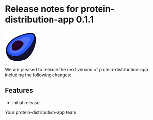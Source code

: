 # Release notes for protein-distribution-app 0.1.1
![protein-distribution-app](https://github.com/matthiaskoenig/protein-distribution-app/raw/main/docs/images/favicon/protein-distribution-app-100x100-300dpi.png)

We are pleased to release the next version of protein-distribution-app including the 
following changes:

## Features
- initial release

Your protein-distribution-app team
